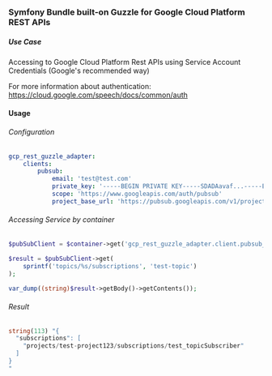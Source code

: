 ### Symfony Bundle built-on Guzzle for Google Cloud Platform REST APIs

##### Use Case
Accessing to Google Cloud Platform Rest APIs using Service Account Credentials (Google's recommended way) 

For more information about authentication: https://cloud.google.com/speech/docs/common/auth

#### Usage 

###### Configuration
```yaml
gcp_rest_guzzle_adapter:
    clients:
        pubsub:
            email: 'test@test.com'
            private_key: '-----BEGIN PRIVATE KEY-----SDADAavaf...-----END PRIVATE KEY-----'
            scope: 'https://www.googleapis.com/auth/pubsub'
            project_base_url: 'https://pubsub.googleapis.com/v1/projects/test-project123/'

```

###### Accessing Service by container
```php
$pubSubClient = $container->get('gcp_rest_guzzle_adapter.client.pubsub_client');

$result = $pubSubClient->get(
    sprintf('topics/%s/subscriptions', 'test-topic')
);

var_dump((string)$result->getBody()->getContents());
```

###### Result
```php
string(113) "{
  "subscriptions": [
    "projects/test-project123/subscriptions/test_topicSubscriber"
  ]
}
"
```
